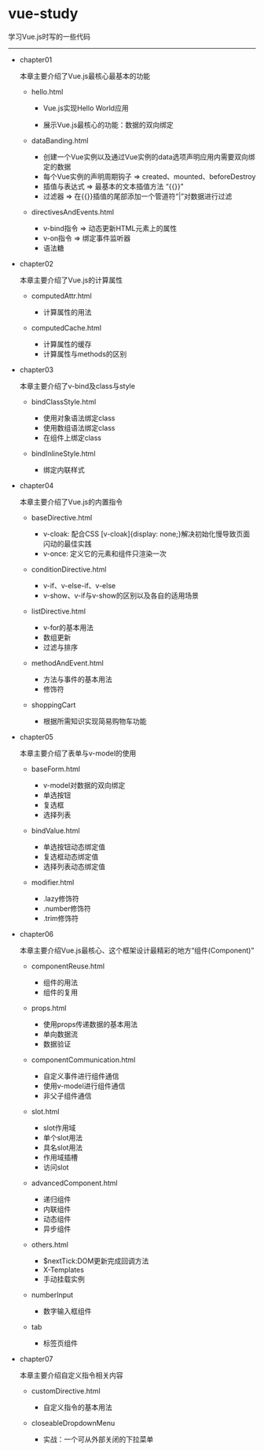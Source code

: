 # vue-study

学习Vue.js时写的一些代码

---

* chapter01

  本章主要介绍了Vue.js最核心最基本的功能

  * hello.html

    * Vue.js实现Hello World应用

    * 展示Vue.js最核心的功能：数据的双向绑定

  * dataBanding.html

    * 创建一个Vue实例以及通过Vue实例的data选项声明应用内需要双向绑定的数据
    * 每个Vue实例的声明周期钩子 => created、mounted、beforeDestroy
    * 插值与表达式 => 最基本的文本插值方法 “{{}}”
    * 过滤器 => 在{{}}插值的尾部添加一个管道符“|”对数据进行过滤

  * directivesAndEvents.html

    * v-bind指令 =>  动态更新HTML元素上的属性
    * v-on指令 => 绑定事件监听器
    * 语法糖

* chapter02

  本章主要介绍了Vue.js的计算属性

  * computedAttr.html

    * 计算属性的用法

  * computedCache.html

    * 计算属性的缓存
    * 计算属性与methods的区别

* chapter03

  本章主要介绍了v-bind及class与style

  * bindClassStyle.html

    * 使用对象语法绑定class
    * 使用数组语法绑定class
    * 在组件上绑定class

  * bindInlineStyle.html

    * 绑定内联样式

* chapter04

  本章主要介绍了Vue.js的内置指令

  * baseDirective.html

    * v-cloak: 配合CSS [v-cloak]{display: none;}解决初始化慢导致页面闪动的最佳实践
    * v-once: 定义它的元素和组件只渲染一次

  * conditionDirective.html

    * v-if、v-else-if、v-else
    * v-show、v-if与v-show的区别以及各自的适用场景

  * listDirective.html

    * v-for的基本用法
    * 数组更新
    * 过滤与排序

  * methodAndEvent.html

    * 方法与事件的基本用法
    * 修饰符

  * shoppingCart

    * 根据所需知识实现简易购物车功能

* chapter05

  本章主要介绍了表单与v-model的使用

  * baseForm.html

    * v-model对数据的双向绑定
    * 单选按钮
    * 复选框
    * 选择列表

  * bindValue.html

    * 单选按钮动态绑定值
    * 复选框动态绑定值
    * 选择列表动态绑定值

  * modifier.html

    * .lazy修饰符
    * .number修饰符
    * .trim修饰符

* chapter06

  本章主要介绍Vue.js最核心、这个框架设计最精彩的地方“组件(Component)”

  * componentReuse.html

    * 组件的用法
    * 组件的复用

  * props.html

    * 使用props传递数据的基本用法
    * 单向数据流
    * 数据验证

  * componentCommunication.html

    * 自定义事件进行组件通信
    * 使用v-model进行组件通信
    * 非父子组件通信

  * slot.html

    * slot作用域
    * 单个slot用法
    * 具名slot用法
    * 作用域插槽
    * 访问slot

  * advancedComponent.html

    * 递归组件
    * 内联组件
    * 动态组件
    * 异步组件

  * others.html

    * $nextTick:DOM更新完成回调方法
    * X-Templates
    * 手动挂载实例

  * numberInput

    * 数字输入框组件

  * tab

    * 标签页组件

* chapter07

  本章主要介绍自定义指令相关内容

  * customDirective.html

    * 自定义指令的基本用法

  * closeableDropdownMenu

    * 实战：一个可从外部关闭的下拉菜单
